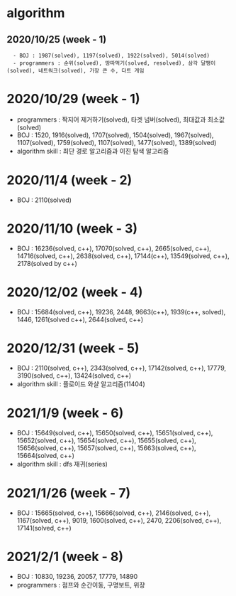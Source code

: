 # algorithm
## 2020/10/25 (week - 1)
~~~
  - BOJ : 1987(solved), 1197(solved), 1922(solved), 5014(solved)
  - programmers : 순위(solved), 땅따먹기(solved, resolved), 삼각 달팽이(solved), 네트워크(solved), 가장 큰 수, 다트 게임
~~~

# 2020/10/29 (week - 1)
  - programmers : 짝지어 제거하기(solved), 타겟 넘버(solved), 최대값과 최소값(solved)
  - BOJ : 1520, 1916(solved), 1707(solved), 1504(solved), 1967(solved), 1107(solved), 1759(solved), 1107(solved), 1477(solved), 1389(solved)
  - algorithm skill : 최단 경로 알고리즘과 이진 탐색 알고리즘

# 2020/11/4 (week - 2)
  - BOJ : 2110(solved)

# 2020/11/10 (week - 3)
  - BOJ : 16236(solved, c++), 17070(solved, c++), 2665(solved, c++), 14716(solved, c++), 2638(solved, c++), 17144(c++), 13549(solved, c++), 2178(solved by c++)
  
# 2020/12/02 (week - 4)
  - BOJ : 15684(solved, c++), 19236, 2448, 9663(c++), 1939(c++, solved), 1446, 1261(solved c++), 2644(solved, c++)

# 2020/12/31 (week - 5)
  - BOJ : 2110(solved, c++), 2343(solved, c++), 17142(solved, c++), 17779, 3190(solved, c++), 13424(solved, c++)
  - algorithm skill : 플로이드 와샬 알고리즘(11404)

# 2021/1/9 (week - 6)
  - BOJ : 15649(solved, c++), 15650(solved, c++), 15651(solved, c++), 15652(solved, c++), 15654(solved, c++), 15655(solved, c++), 15656(solved, c++), 15657(solved, c++), 15663(solved, c++), 15664(solved, c++)
  - algorithm skill : dfs 재귀(series)

# 2021/1/26 (week - 7)
  - BOJ : 15665(solved, c++), 15666(solved, c++), 2146(solved, c++), 1167(solved, c++), 9019, 1600(solved, c++), 2470, 2206(solved, c++), 17141(solved, c++)

# 2021/2/1 (week - 8)
  - BOJ : 10830, 19236, 20057, 17779, 14890
  - programmers : 점프와 순간이동, 구명보트, 위장
